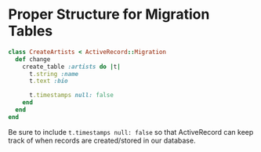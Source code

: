# Proper Structure for Migration Tables
```ruby
class CreateArtists < ActiveRecord::Migration
  def change
    create_table :artists do |t|
      t.string :name
      t.text :bio

      t.timestamps null: false
    end
  end
end
```

Be sure to include `t.timestamps null: false` so that ActiveRecord can keep track of when records are created/stored in our database.
